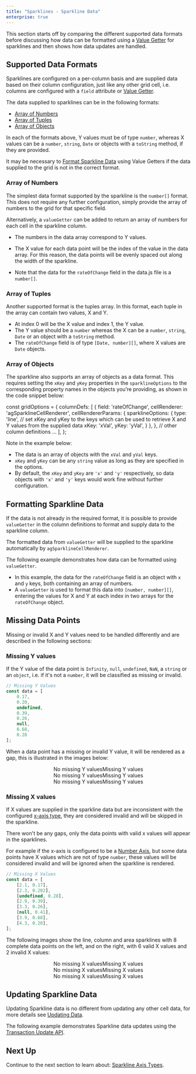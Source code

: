 ```yaml
---
title: "Sparklines - Sparkline Data"
enterprise: true
---
```


This section starts off by comparing the different supported data formats before discussing how data can be formatted
using a [Value Getter](/value-getters/) for sparklines and then shows how data updates are handled.

## Supported Data Formats

Sparklines are configured on a per-column basis and are supplied data based on their column configuration, just like any
other grid cell, i.e. columns are configured with a `field` attribute or [Value Getter](/value-getters/).

The data supplied to sparklines can be in the following formats:

- [Array of Numbers](/sparklines-data/#array-of-numbers)
- [Array of Tuples](/sparklines-data/#array-of-tuples)
- [Array of Objects](/sparklines-data/#array-of-objects)

In each of the formats above, Y values must be of type `number`, whereas X values can be a `number`, `string`, `Date` or
objects with a `toString` method, if they are provided.

It may be necessary to [Format Sparkline Data](/sparklines-data/#formatting-sparkline-data) using Value Getters if the data
supplied to the grid is not in the correct format.

### Array of Numbers

The simplest data format supported by the sparkline is the `number[]` format. This does not require any further
configuration, simply provide the array of numbers to the grid for that specific field.

Alternatively, a `valueGetter` can be added to return an array of numbers for each cell in the sparkline column.

- The numbers in the data array correspond to Y values.
- The X value for each data point will be the index of the value in the data array. For this reason, the data points will be evenly spaced out along the width of the sparkline.

- Note that the data for the `rateOfChange` field in the data.js file is a `number[]`.

<grid-example title='Sparkline Data - Array of Numbers' name='sparkline-data-number-array' type='generated' options='{ "enterprise": true, "exampleHeight": 585, "modules": ["clientside", "sparklines"] }'></grid-example>

### Array of Tuples

Another supported format is the tuples array. In this format, each tuple in the array can contain two values, X and Y.

- At index 0 will be the X value and index 1, the Y value.
- The Y value should be a `number` whereas the X can be a `number`, `string`, `Date` or an object with a `toString` method.
- The `rateOfChange` field is of type `[Date, number][]`, where X values are `Date` objects.

<grid-example title='Sparkline Data - Array of Tuples' name='sparkline-data-tuple-array' type='generated' options='{ "enterprise": true, "exampleHeight": 585, "modules": ["clientside", "sparklines"] }'></grid-example>

### Array of Objects

The sparkline also supports an array of objects as a data format. This requires setting the `xKey` and `yKey` properties in
the `sparklineOptions` to the corresponding property names in the objects you’re providing, as shown in the code snippet below:

<snippet>
const gridOptions = {
    columnDefs: [
        {
            field: 'rateOfChange',
            cellRenderer: 'agSparklineCellRenderer',
            cellRendererParams: {
                sparklineOptions: {
                    type: 'line',
                    // set xKey and yKey to the keys which can be used to retrieve X and Y values from the supplied data
                    xKey: 'xVal',
                    yKey: 'yVal',
                }
            },
        },
        // other column definitions ...
    ],
};
</snippet>

Note in the example below:

- The data is an array of objects with the `xVal` and `yVal` keys.
- `xKey` and `yKey` can be any `string` value as long as they are specified in the options.
- By default, the `xKey` and `yKey` are `'x'` and `'y'` respectively, so data objects with `'x'` and `'y'` keys would work fine without further configuration.

<grid-example title='Sparkline Data - Array of Objects' name='sparkline-data-object-array' type='generated' options='{ "enterprise": true, "exampleHeight": 585, "modules": ["clientside", "sparklines"] }'></grid-example>

## Formatting Sparkline Data

If the data is not already in the required format, it is possible to provide `valueGetter` in the column definitions to format and supply data to the sparkline column.

The formatted data from `valueGetter` will be supplied to the sparkline automatically by `agSparklineCellRenderer`.

The following example demonstrates how data can be formatted using `valueGetter`.

- In this example, the data for the `rateOfChange` field is an object with `x` and `y` keys, both containing an array of numbers.
- A `valueGetter` is used to format this data into `[number, number][]`, entering the values for X and Y at each index in two arrays for the `rateOfChange` object.

<grid-example title='Formatting Sparkline Data' name='formatting-sparkline-data' type='generated' options='{ "enterprise": true, "exampleHeight": 585, "modules": ["clientside", "sparklines"] }'></grid-example>

## Missing Data Points

Missing or invalid X and Y values need to be handled differently and are described in the following sections:

### Missing Y values

If the Y value of the data point is `Infinity`, `null`, `undefined`, `NaN`, a `string` or an `object`, i.e. if it's not
a `number`, it will be classified as missing or invalid.

``` js
// Missing Y Values
const data = [
    0.17,
    0.20,
    undefined,
    0.39,
    0.26,
    null,
    0.68,
    0.28
];
```

When a data point has a missing or invalid Y value, it will be rendered as a gap, this is illustrated in the images below:

<div style="display: flex; justify-content: center;">
    <image-caption src="resources/line-sparkline.png" alt="Line sparkline." width="250px" constrained="true">No missing Y values</image-caption>
    <image-caption src="resources/line-sparkline-invalid-y-values.png" alt="Line sparkline with gaps for invalid Y values." width="250px" constrained="true">Missing Y values</image-caption>
</div>

<div style="display: flex; justify-content: center;">
    <image-caption src="resources/column-sparkline.png" alt="Column Sparkline" width="250px" constrained="true">No missing Y values</image-caption>
    <image-caption src="resources/column-sparkline-invalid-y-values.png" alt="Column sparkline with gaps for invalid Y values" width="250px" constrained="true">Missing Y values</image-caption>
</div>

<div style="display: flex; justify-content: center;">
    <image-caption src="resources/area-sparkline.png" alt="Area Sparkline" width="250px" constrained="true">No missing Y values</image-caption>
    <image-caption src="resources/area-sparkline-invalid-y-values.png" alt="Area sparkline with gaps for invalid Y values" width="250px" constrained="true">Missing Y values</image-caption>
</div>


### Missing X values

If X values are supplied in the sparkline data but are inconsistent with the configured [x-axis type](/sparklines-axis-types/),
they are considered invalid and will be skipped in the sparkline.

There won't be any gaps, only the data points with valid x values will appear in the sparklines.

For example if the x-axis is configured to be a [Number Axis](/sparklines-axis-types/#number-axis), but some data points
have X values which are not of type `number`, these values will be considered invalid and will be ignored when the
sparkline is rendered.

``` js
// Missing X Values
const data = [
    [2.1, 0.17],
    [2.3, 0.202],
    [undefined, 0.28],
    [2.9, 0.39],
    [3.3, 0.26],
    [null, 0.41],
    [3.9, 0.68],
    [4.3, 0.28],
];
```

The following images show the line, column and area sparklines with 8 complete data points on the left, and on the
right, with 6 valid X values and 2 invalid X values:

<div style="display: flex; justify-content: center;">
    <image-caption src="resources/line-sparkline.png" alt="Line sparkline." width="250px" constrained="true">No missing X values</image-caption>
    <image-caption src="resources/line-sparkline-invalid-x-values.png" alt="Line sparkline with gaps for invalid Y values." width="250px" constrained="true">Missing X values</image-caption>
</div>
<div style="display: flex; justify-content: center;">
    <image-caption src="resources/column-sparkline.png" alt="Column Sparkline" width="250px" constrained="true">No missing X values</image-caption>
    <image-caption src="resources/column-sparkline-invalid-x-values.png" alt="Column sparkline with gaps for invalid Y values" width="250px" constrained="true">Missing X values</image-caption>
</div>
<div style="display: flex; justify-content: center;">
    <image-caption src="resources/area-sparkline.png" alt="Area Sparkline" width="250px" constrained="true">No missing X values</image-caption>
    <image-caption src="resources/area-sparkline-invalid-x-values.png" alt="Area sparkline with gaps for invalid Y values" width="250px" constrained="true">Missing X values</image-caption>
</div>

## Updating Sparkline Data

Updating Sparkline data is no different from updating any other cell data, for more details see
[Updating Data](/data-update/).

The following example demonstrates Sparkline data updates using the [Transaction Update API](/data-update-transactions/#transaction-update-api).

<grid-example title='Sparkline Data Updates' name='sparkline-data-updates' type='generated' options='{ "enterprise": true, "exampleHeight": 610, "modules": ["clientside", "sparklines"] }'></grid-example>

## Next Up

Continue to the next section to learn about: [Sparkline Axis Types](/sparklines-axis-types/).
